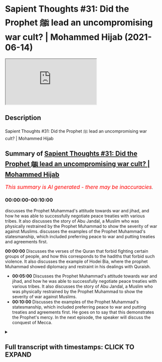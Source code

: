 # Sapient Thoughts #31: Did the Prophet ﷺ lead an uncompromising war cult? | Mohammed Hijab (2021-06-14)

<iframe loading='lazy' allow='autoplay' src='https://www.youtube.com/embed/pxcTVvGpIqs'></iframe>

## Description

Sapient Thoughts #31: Did the Prophet ﷺ lead an uncompromising war cult? | Mohammed Hijab

## Summary of [Sapient Thoughts #31: Did the Prophet ﷺ lead an uncompromising war cult? | Mohammed Hijab](https://www.youtube.com/watch?v=pxcTVvGpIqs)

*<span style="color:red; font-size:125%">This summary is AI generated - there may be inaccuracies</span>. [](/)*

### <a onclick="modifyYTiframeseektime('0')">00:00:00-00:10:00</a>

 discusses the Prophet Muhammad's attitude towards war and jihad, and how he was able to successfully negotiate peace treaties with various tribes. It also discusses the story of Abu Jandal, a Muslim who was physically restrained by the Prophet Muhammad to show the severity of war against Muslims. discusses the examples of the Prophet Muhammad's statesmanship, which included preferring peace to war and putting treaties and agreements first.

**<a onclick="modifyYTiframeseektime('0')">00:00:00</a>** Discusses the verses of the Quran that forbid fighting certain groups of people, and how this corresponds to the hadiths that forbid such violence. It also discusses the example of Hodei Bia, where the prophet Muhammad showed diplomacy and restraint in his dealings with Quraish.

* **<a onclick="modifyYTiframeseektime('300')">00:05:00</a>** Discusses the Prophet Muhammad's attitude towards war and jihad, and how he was able to successfully negotiate peace treaties with various tribes. It also discusses the story of Abu Jandal, a Muslim who was physically restrained by the Prophet Muhammad to show the severity of war against Muslims.
* **<a onclick="modifyYTiframeseektime('600')">00:10:00</a>** Discusses the examples of the Prophet Muhammad's statesmanship, which included preferring peace to war and putting treaties and agreements first. He goes on to say that this demonstrates the Prophet's mercy. In the next episode, the speaker will discuss the conquest of Mecca.

<details><summary><h2>Full transcript with timestamps: CLICK TO EXPAND</h2></summary>

<a onclick="modifyYTiframeseektime('2')">0:00:02</a> [Music]  
<a onclick="modifyYTiframeseektime('14')">0:00:14</a> another episode of sapient thoughts  
<a onclick="modifyYTiframeseektime('15')">0:00:15</a> where we discuss theo philosophical  
<a onclick="modifyYTiframeseektime('17')">0:00:17</a> issues  
<a onclick="modifyYTiframeseektime('18')">0:00:18</a> where we answer the arguments of the  
<a onclick="modifyYTiframeseektime('19')">0:00:19</a> detractors of islam  
<a onclick="modifyYTiframeseektime('21')">0:00:21</a> in addition to making our own arguments  
<a onclick="modifyYTiframeseektime('22')">0:00:22</a> for the veracity of islam  
<a onclick="modifyYTiframeseektime('24')">0:00:24</a> today we're going to be dealing with a  
<a onclick="modifyYTiframeseektime('25')">0:00:25</a> species claim a spurious claim  
<a onclick="modifyYTiframeseektime('27')">0:00:27</a> a claim that's often made by the  
<a onclick="modifyYTiframeseektime('29')">0:00:29</a> controversialists and the detractors and  
<a onclick="modifyYTiframeseektime('32')">0:00:32</a> the objectionists  
<a onclick="modifyYTiframeseektime('33')">0:00:33</a> those who attack islam the right wing  
<a onclick="modifyYTiframeseektime('36')">0:00:36</a> the alt-right  
<a onclick="modifyYTiframeseektime('37')">0:00:37</a> the orientalists and others which is  
<a onclick="modifyYTiframeseektime('40')">0:00:40</a> the age-old claim that the prophet  
<a onclick="modifyYTiframeseektime('43')">0:00:43</a> muhammad  
<a onclick="modifyYTiframeseektime('44')">0:00:44</a> he knew no compromise and that he led  
<a onclick="modifyYTiframeseektime('48')">0:00:48</a> what would be considered in a sense a  
<a onclick="modifyYTiframeseektime('51')">0:00:51</a> war cult  
<a onclick="modifyYTiframeseektime('52')">0:00:52</a> a death cult and that  
<a onclick="modifyYTiframeseektime('55')">0:00:55</a> he spread islam in this way  
<a onclick="modifyYTiframeseektime('59')">0:00:59</a> in other words just preferring war all  
<a onclick="modifyYTiframeseektime('62')">0:01:02</a> over  
<a onclick="modifyYTiframeseektime('62')">0:01:02</a> over all other alternatives let's first  
<a onclick="modifyYTiframeseektime('66')">0:01:06</a> and foremost before we talk about  
<a onclick="modifyYTiframeseektime('67')">0:01:07</a> today's center piece of attention which  
<a onclick="modifyYTiframeseektime('70')">0:01:10</a> is going to be the  
<a onclick="modifyYTiframeseektime('72')">0:01:12</a> or the treaty of let's turn our  
<a onclick="modifyYTiframeseektime('74')">0:01:14</a> attention to what some of the verses of  
<a onclick="modifyYTiframeseektime('76')">0:01:16</a> the quran  
<a onclick="modifyYTiframeseektime('77')">0:01:17</a> says on these matters so for example if  
<a onclick="modifyYTiframeseektime('80')">0:01:20</a> you if you look at chapter number 2  
<a onclick="modifyYTiframeseektime('82')">0:01:22</a> verse 190  
<a onclick="modifyYTiframeseektime('84')">0:01:24</a> allah subhanahu wa  
<a onclick="modifyYTiframeseektime('92')">0:01:32</a> and fight those who fight you and do not  
<a onclick="modifyYTiframeseektime('94')">0:01:34</a> transgress  
<a onclick="modifyYTiframeseektime('95')">0:01:35</a> for allah does not love those who  
<a onclick="modifyYTiframeseektime('97')">0:01:37</a> transgress and allah  
<a onclick="modifyYTiframeseektime('101')">0:01:41</a> in chapter number 8 verse number 61  
<a onclick="modifyYTiframeseektime('104')">0:01:44</a> he mentions  
<a onclick="modifyYTiframeseektime('108')">0:01:48</a> that if they retort to peace  
<a onclick="modifyYTiframeseektime('111')">0:01:51</a> then also go in that direction and rely  
<a onclick="modifyYTiframeseektime('113')">0:01:53</a> on upon allah  
<a onclick="modifyYTiframeseektime('116')">0:01:56</a> allah also mentions in the quran and  
<a onclick="modifyYTiframeseektime('118')">0:01:58</a> this is very very important  
<a onclick="modifyYTiframeseektime('120')">0:02:00</a> this is extremely important what i'm  
<a onclick="modifyYTiframeseektime('122')">0:02:02</a> about to mention here  
<a onclick="modifyYTiframeseektime('123')">0:02:03</a> what allah mentions in chapter number  
<a onclick="modifyYTiframeseektime('125')">0:02:05</a> four verse number 90  
<a onclick="modifyYTiframeseektime('141')">0:02:21</a> for those so it's telling you who you  
<a onclick="modifyYTiframeseektime('143')">0:02:23</a> cannot fight because in verses 89  
<a onclick="modifyYTiframeseektime('145')">0:02:25</a> and 88 it was telling you who you should  
<a onclick="modifyYTiframeseektime('147')">0:02:27</a> fight so this is telling you who you  
<a onclick="modifyYTiframeseektime('149')">0:02:29</a> can't fight  
<a onclick="modifyYTiframeseektime('154')">0:02:34</a> illallahu  
<a onclick="modifyYTiframeseektime('157')">0:02:37</a> except for a people who have come to you  
<a onclick="modifyYTiframeseektime('160')">0:02:40</a> and you have an agreement with them  
<a onclick="modifyYTiframeseektime('162')">0:02:42</a> or that they come to you bare-chested in  
<a onclick="modifyYTiframeseektime('164')">0:02:44</a> other words that they are not wanting to  
<a onclick="modifyYTiframeseektime('166')">0:02:46</a> fight  
<a onclick="modifyYTiframeseektime('167')">0:02:47</a> that you can't fight them so these are  
<a onclick="modifyYTiframeseektime('169')">0:02:49</a> the things which are very clear  
<a onclick="modifyYTiframeseektime('171')">0:02:51</a> in the quran which very candidly  
<a onclick="modifyYTiframeseektime('175')">0:02:55</a> very unambiguously very unequivocally  
<a onclick="modifyYTiframeseektime('179')">0:02:59</a> tell us that you cannot fight certain  
<a onclick="modifyYTiframeseektime('182')">0:03:02</a> categories of people the prophet  
<a onclick="modifyYTiframeseektime('184')">0:03:04</a> muhammad sallallahu alaihi wasallam we  
<a onclick="modifyYTiframeseektime('186')">0:03:06</a> say to the  
<a onclick="modifyYTiframeseektime('186')">0:03:06</a> hadith  
<a onclick="modifyYTiframeseektime('192')">0:03:12</a> whoever kills a non-combatant  
<a onclick="modifyYTiframeseektime('193')">0:03:13</a> non-believer he will not smell the  
<a onclick="modifyYTiframeseektime('195')">0:03:15</a> fragrance of paradise  
<a onclick="modifyYTiframeseektime('196')">0:03:16</a> and he also mentioned it's also  
<a onclick="modifyYTiframeseektime('199')">0:03:19</a> mentioned in bukhari that he used to  
<a onclick="modifyYTiframeseektime('200')">0:03:20</a> completely condemn the killing  
<a onclick="modifyYTiframeseektime('202')">0:03:22</a> of women and children and so on and so  
<a onclick="modifyYTiframeseektime('204')">0:03:24</a> forth so  
<a onclick="modifyYTiframeseektime('205')">0:03:25</a> already we know with this preamble that  
<a onclick="modifyYTiframeseektime('208')">0:03:28</a> for those who want to try and maintain  
<a onclick="modifyYTiframeseektime('210')">0:03:30</a> the prophet muhammad knew no compromise  
<a onclick="modifyYTiframeseektime('213')">0:03:33</a> or that islam  
<a onclick="modifyYTiframeseektime('214')">0:03:34</a> was completely for anything but peace  
<a onclick="modifyYTiframeseektime('218')">0:03:38</a> what do you do with these verses what do  
<a onclick="modifyYTiframeseektime('220')">0:03:40</a> you do with these hadiths  
<a onclick="modifyYTiframeseektime('222')">0:03:42</a> if the attitude was of the prophet  
<a onclick="modifyYTiframeseektime('224')">0:03:44</a> muhammad  
<a onclick="modifyYTiframeseektime('226')">0:03:46</a> was a war hungry attitude why did he  
<a onclick="modifyYTiframeseektime('229')">0:03:49</a> mentioned in the hadith which is  
<a onclick="modifyYTiframeseektime('231')">0:03:51</a> muslim  
<a onclick="modifyYTiframeseektime('236')">0:03:56</a> that do not wish to meet the enemy but  
<a onclick="modifyYTiframeseektime('239')">0:03:59</a> if you do meet them  
<a onclick="modifyYTiframeseektime('241')">0:04:01</a> then be patient in fighting do not wish  
<a onclick="modifyYTiframeseektime('243')">0:04:03</a> to meet the enemy he says  
<a onclick="modifyYTiframeseektime('245')">0:04:05</a> and yet he is seen as a warlord or a war  
<a onclick="modifyYTiframeseektime('248')">0:04:08</a> monger by some individuals  
<a onclick="modifyYTiframeseektime('251')">0:04:11</a> what does it mean to be a war mongrel  
<a onclick="modifyYTiframeseektime('253')">0:04:13</a> when you're saying do not wish  
<a onclick="modifyYTiframeseektime('255')">0:04:15</a> to meet the enemy  
<a onclick="modifyYTiframeseektime('258')">0:04:18</a> in hodei bia which is one of the most  
<a onclick="modifyYTiframeseektime('260')">0:04:20</a> important  
<a onclick="modifyYTiframeseektime('262')">0:04:22</a> bedrock examples chief examples  
<a onclick="modifyYTiframeseektime('266')">0:04:26</a> of the negotiating and diplomatic way of  
<a onclick="modifyYTiframeseektime('269')">0:04:29</a> the prophet muhammad  
<a onclick="modifyYTiframeseektime('272')">0:04:32</a> the statesmanship of the prophet  
<a onclick="modifyYTiframeseektime('273')">0:04:33</a> muhammad  
<a onclick="modifyYTiframeseektime('276')">0:04:36</a> he actually approached quraish  
<a onclick="modifyYTiframeseektime('279')">0:04:39</a> he was going to do the lesser pilgrimage  
<a onclick="modifyYTiframeseektime('282')">0:04:42</a> which is called amra  
<a onclick="modifyYTiframeseektime('283')">0:04:43</a> as many of you will know with the  
<a onclick="modifyYTiframeseektime('285')">0:04:45</a> companions because  
<a onclick="modifyYTiframeseektime('286')">0:04:46</a> there was a revelation that he got in a  
<a onclick="modifyYTiframeseektime('289')">0:04:49</a> dream  
<a onclick="modifyYTiframeseektime('290')">0:04:50</a> and he saw himself and his companions  
<a onclick="modifyYTiframeseektime('293')">0:04:53</a> cutting their hair  
<a onclick="modifyYTiframeseektime('294')">0:04:54</a> and also shaving their hair which is  
<a onclick="modifyYTiframeseektime('297')">0:04:57</a> something that people do  
<a onclick="modifyYTiframeseektime('299')">0:04:59</a> when they go to pilgrimage so he went to  
<a onclick="modifyYTiframeseektime('302')">0:05:02</a> pilgrimage obviously blocking it were  
<a onclick="modifyYTiframeseektime('304')">0:05:04</a> these pagan arabs who had been at the  
<a onclick="modifyYTiframeseektime('305')">0:05:05</a> throats of the muslim people for years  
<a onclick="modifyYTiframeseektime('307')">0:05:07</a> on end now  
<a onclick="modifyYTiframeseektime('308')">0:05:08</a> and what happened in this situation was  
<a onclick="modifyYTiframeseektime('311')">0:05:11</a> that the prophet muhammad was prevented  
<a onclick="modifyYTiframeseektime('313')">0:05:13</a> from coming in  
<a onclick="modifyYTiframeseektime('314')">0:05:14</a> and so too were the companions which was  
<a onclick="modifyYTiframeseektime('317')">0:05:17</a> seen as a  
<a onclick="modifyYTiframeseektime('317')">0:05:17</a> as an aberration to the custom of even  
<a onclick="modifyYTiframeseektime('320')">0:05:20</a> the pagan arabs  
<a onclick="modifyYTiframeseektime('321')">0:05:21</a> that they would block people from going  
<a onclick="modifyYTiframeseektime('323')">0:05:23</a> and doing pilgrimage  
<a onclick="modifyYTiframeseektime('325')">0:05:25</a> so the prophet muhammad these people  
<a onclick="modifyYTiframeseektime('329')">0:05:29</a> and he said  
<a onclick="modifyYTiframeseektime('332')">0:05:32</a> that woe to quraish these pagan arabs  
<a onclick="modifyYTiframeseektime('335')">0:05:35</a> that  
<a onclick="modifyYTiframeseektime('336')">0:05:36</a> war has devoured them he says  
<a onclick="modifyYTiframeseektime('342')">0:05:42</a> what would it mean what would it do to  
<a onclick="modifyYTiframeseektime('345')">0:05:45</a> them  
<a onclick="modifyYTiframeseektime('345')">0:05:45</a> if they just allowed me between they  
<a onclick="modifyYTiframeseektime('348')">0:05:48</a> just allowed me to see the people in  
<a onclick="modifyYTiframeseektime('349')">0:05:49</a> other words  
<a onclick="modifyYTiframeseektime('351')">0:05:51</a> they didn't block me from the people  
<a onclick="modifyYTiframeseektime('353')">0:05:53</a> which already shows you  
<a onclick="modifyYTiframeseektime('355')">0:05:55</a> that the islamic attitude towards jihad  
<a onclick="modifyYTiframeseektime('358')">0:05:58</a> was an instrumental attitude and this  
<a onclick="modifyYTiframeseektime('360')">0:06:00</a> indeed was  
<a onclick="modifyYTiframeseektime('361')">0:06:01</a> the opinion of the great scholars of  
<a onclick="modifyYTiframeseektime('363')">0:06:03</a> islam  
<a onclick="modifyYTiframeseektime('364')">0:06:04</a> including but not limited to even hajjir  
<a onclick="modifyYTiframeseektime('367')">0:06:07</a> al-haytami in his kitab in his book  
<a onclick="modifyYTiframeseektime('371')">0:06:11</a> where he talks about harp quoting as  
<a onclick="modifyYTiframeseektime('373')">0:06:13</a> zakashi as being  
<a onclick="modifyYTiframeseektime('375')">0:06:15</a> wasilla and not maksad or in other words  
<a onclick="modifyYTiframeseektime('378')">0:06:18</a> instrumental  
<a onclick="modifyYTiframeseektime('379')">0:06:19</a> and not an objective so here we have  
<a onclick="modifyYTiframeseektime('383')">0:06:23</a> already very clear attitudes  
<a onclick="modifyYTiframeseektime('386')">0:06:26</a> from the prophet himself telling he's  
<a onclick="modifyYTiframeseektime('388')">0:06:28</a> not wanting to fight  
<a onclick="modifyYTiframeseektime('389')">0:06:29</a> in fact they came without the armory of  
<a onclick="modifyYTiframeseektime('391')">0:06:31</a> fighting  
<a onclick="modifyYTiframeseektime('393')">0:06:33</a> and if they did have it they had it  
<a onclick="modifyYTiframeseektime('394')">0:06:34</a> packed up somewhere they weren't coming  
<a onclick="modifyYTiframeseektime('396')">0:06:36</a> in with swords  
<a onclick="modifyYTiframeseektime('397')">0:06:37</a> they were coming to do a pilgrimage and  
<a onclick="modifyYTiframeseektime('399')">0:06:39</a> so  
<a onclick="modifyYTiframeseektime('401')">0:06:41</a> what happened is that there was a treaty  
<a onclick="modifyYTiframeseektime('402')">0:06:42</a> that was  
<a onclick="modifyYTiframeseektime('404')">0:06:44</a> there was a treaty that was agreed by  
<a onclick="modifyYTiframeseektime('406')">0:06:46</a> the prophet muhammad sallallahu  
<a onclick="modifyYTiframeseektime('408')">0:06:48</a> alaihi wasallam and and this treaty  
<a onclick="modifyYTiframeseektime('411')">0:06:51</a> that was agreed upon took the following  
<a onclick="modifyYTiframeseektime('415')">0:06:55</a> form i'm going to read out to you  
<a onclick="modifyYTiframeseektime('416')">0:06:56</a> exactly what it's mentioned  
<a onclick="modifyYTiframeseektime('417')">0:06:57</a> to show you the extent to which the  
<a onclick="modifyYTiframeseektime('419')">0:06:59</a> prophet muhammad  
<a onclick="modifyYTiframeseektime('421')">0:07:01</a> he knew how to be a statesman and this  
<a onclick="modifyYTiframeseektime('424')">0:07:04</a> is why  
<a onclick="modifyYTiframeseektime('426')">0:07:06</a> this is why he was as successful as he  
<a onclick="modifyYTiframeseektime('428')">0:07:08</a> was listen  
<a onclick="modifyYTiframeseektime('430')">0:07:10</a> he was a successful the prophet muhammed  
<a onclick="modifyYTiframeseektime('432')">0:07:12</a> as he was  
<a onclick="modifyYTiframeseektime('434')">0:07:14</a> because he knew when to fight and he  
<a onclick="modifyYTiframeseektime('435')">0:07:15</a> knew when to compromise  
<a onclick="modifyYTiframeseektime('437')">0:07:17</a> listen to the prophet muhammad  
<a onclick="modifyYTiframeseektime('438')">0:07:18</a> sallallahu alaihi  
<a onclick="modifyYTiframeseektime('440')">0:07:20</a> so he was there and he told sure  
<a onclick="modifyYTiframeseektime('444')">0:07:24</a> bismillah which is in the name of allah  
<a onclick="modifyYTiframeseektime('447')">0:07:27</a> the most merciful the most gracious the  
<a onclick="modifyYTiframeseektime('449')">0:07:29</a> most merciful so he said i don't  
<a onclick="modifyYTiframeseektime('451')">0:07:31</a> i don't understand this phraseology i  
<a onclick="modifyYTiframeseektime('453')">0:07:33</a> don't understand these names  
<a onclick="modifyYTiframeseektime('454')">0:07:34</a> put bismillah put another phrasal verb  
<a onclick="modifyYTiframeseektime('458')">0:07:38</a> in the name of god  
<a onclick="modifyYTiframeseektime('459')">0:07:39</a> okay no problem the prophet compromised  
<a onclick="modifyYTiframeseektime('460')">0:07:40</a> because it didn't  
<a onclick="modifyYTiframeseektime('462')">0:07:42</a> it didn't go against any of the sacred  
<a onclick="modifyYTiframeseektime('466')">0:07:46</a> uh sacred symbols of islam and in fact  
<a onclick="modifyYTiframeseektime('469')">0:07:49</a> the prophet he said if  
<a onclick="modifyYTiframeseektime('473')">0:07:53</a> the quraysh tell me to do something and  
<a onclick="modifyYTiframeseektime('476')">0:07:56</a> it doesn't go against  
<a onclick="modifyYTiframeseektime('479')">0:07:59</a> the huromat of allah the sacred  
<a onclick="modifyYTiframeseektime('483')">0:08:03</a> symbols then i will accept  
<a onclick="modifyYTiframeseektime('486')">0:08:06</a> then i will accept so long as it's not  
<a onclick="modifyYTiframeseektime('488')">0:08:08</a> going against islam  
<a onclick="modifyYTiframeseektime('491')">0:08:11</a> so what happened was sohail is said  
<a onclick="modifyYTiframeseektime('496')">0:08:16</a> he said  
<a onclick="modifyYTiframeseektime('504')">0:08:24</a> the prophet said but this is what  
<a onclick="modifyYTiframeseektime('506')">0:08:26</a> muhammad  
<a onclick="modifyYTiframeseektime('508')">0:08:28</a> the prophet of allah of god  
<a onclick="modifyYTiframeseektime('511')">0:08:31</a> has agreed to with suhailup number so  
<a onclick="modifyYTiframeseektime('514')">0:08:34</a> i don't agree that you're the prophet  
<a onclick="modifyYTiframeseektime('516')">0:08:36</a> and if i did i wouldn't be fighting you  
<a onclick="modifyYTiframeseektime('518')">0:08:38</a> so he said take away that thing which  
<a onclick="modifyYTiframeseektime('520')">0:08:40</a> says the name of allah and put instead  
<a onclick="modifyYTiframeseektime('522')">0:08:42</a> of it  
<a onclick="modifyYTiframeseektime('524')">0:08:44</a> something else and alibaba got very  
<a onclick="modifyYTiframeseektime('527')">0:08:47</a> upset by this he said how can you take  
<a onclick="modifyYTiframeseektime('528')">0:08:48</a> this away  
<a onclick="modifyYTiframeseektime('529')">0:08:49</a> how can you take this away but the  
<a onclick="modifyYTiframeseektime('530')">0:08:50</a> prophet salallahu salaam he told  
<a onclick="modifyYTiframeseektime('532')">0:08:52</a> them to rob it out and to put muhammad  
<a onclick="modifyYTiframeseektime('535')">0:08:55</a> in abdullah  
<a onclick="modifyYTiframeseektime('537')">0:08:57</a> it shows you the great wisdom the great  
<a onclick="modifyYTiframeseektime('539')">0:08:59</a> compromise of the prophet muhammad shows  
<a onclick="modifyYTiframeseektime('541')">0:09:01</a> you the great wisdom the great  
<a onclick="modifyYTiframeseektime('542')">0:09:02</a> compromise  
<a onclick="modifyYTiframeseektime('545')">0:09:05</a> so you put that down and he said  
<a onclick="modifyYTiframeseektime('554')">0:09:14</a> and that put down that we will  
<a onclick="modifyYTiframeseektime('558')">0:09:18</a> be at peace and not at war for 10  
<a onclick="modifyYTiframeseektime('561')">0:09:21</a> years  
<a onclick="modifyYTiframeseektime('565')">0:09:25</a> and the people will be safe in those  
<a onclick="modifyYTiframeseektime('567')">0:09:27</a> years  
<a onclick="modifyYTiframeseektime('570')">0:09:30</a> and that they will be restricted from  
<a onclick="modifyYTiframeseektime('572')">0:09:32</a> one another in other words  
<a onclick="modifyYTiframeseektime('573')">0:09:33</a> in war allah  
<a onclick="modifyYTiframeseektime('587')">0:09:47</a> this includes muslims by the way and in  
<a onclick="modifyYTiframeseektime('590')">0:09:50</a> fact  
<a onclick="modifyYTiframeseektime('591')">0:09:51</a> he would the prophet and the muslims  
<a onclick="modifyYTiframeseektime('593')">0:09:53</a> would be tested by this  
<a onclick="modifyYTiframeseektime('594')">0:09:54</a> were a person called abu jandal who  
<a onclick="modifyYTiframeseektime('597')">0:09:57</a> would be literally shackled up  
<a onclick="modifyYTiframeseektime('599')">0:09:59</a> shackled up as a muslim he said please  
<a onclick="modifyYTiframeseektime('603')">0:10:03</a> he said please let me come help me to be  
<a onclick="modifyYTiframeseektime('607')">0:10:07</a> saved and the prophet salallahu sallam  
<a onclick="modifyYTiframeseektime('611')">0:10:11</a> he wanted to make him an exception but  
<a onclick="modifyYTiframeseektime('613')">0:10:13</a> since he put that contract down  
<a onclick="modifyYTiframeseektime('616')">0:10:16</a> he told abu jahel that he was unable to  
<a onclick="modifyYTiframeseektime('619')">0:10:19</a> take him which shows you the extent to  
<a onclick="modifyYTiframeseektime('622')">0:10:22</a> which the prophet was  
<a onclick="modifyYTiframeseektime('623')">0:10:23</a> so cautious of breaking his promises and  
<a onclick="modifyYTiframeseektime('627')">0:10:27</a> breaking his contract  
<a onclick="modifyYTiframeseektime('629')">0:10:29</a> so cautious and this shows you also  
<a onclick="modifyYTiframeseektime('634')">0:10:34</a> and then they agreed one more thing  
<a onclick="modifyYTiframeseektime('636')">0:10:36</a> which is that whoever wants  
<a onclick="modifyYTiframeseektime('638')">0:10:38</a> to enter the alliance with the prophet  
<a onclick="modifyYTiframeseektime('640')">0:10:40</a> muhammad  
<a onclick="modifyYTiframeseektime('642')">0:10:42</a> they can do so on whoever wants to enter  
<a onclick="modifyYTiframeseektime('644')">0:10:44</a> an alliance with hazard they can do so  
<a onclick="modifyYTiframeseektime('645')">0:10:45</a> and by the way huzzah which is a group  
<a onclick="modifyYTiframeseektime('648')">0:10:48</a> of arabs they entered the  
<a onclick="modifyYTiframeseektime('650')">0:10:50</a> the alliance with the prophet and banu  
<a onclick="modifyYTiframeseektime('652')">0:10:52</a> bakr entered the alliance  
<a onclick="modifyYTiframeseektime('654')">0:10:54</a> with with  
<a onclick="modifyYTiframeseektime('658')">0:10:58</a> so what we need to understand here  
<a onclick="modifyYTiframeseektime('662')">0:11:02</a> is that this shows great statesmanship  
<a onclick="modifyYTiframeseektime('663')">0:11:03</a> and compromise and that the idea for  
<a onclick="modifyYTiframeseektime('666')">0:11:06</a> putting this in the first place  
<a onclick="modifyYTiframeseektime('668')">0:11:08</a> was to create a treaty and to  
<a onclick="modifyYTiframeseektime('671')">0:11:11</a> stop war from happening and so of course  
<a onclick="modifyYTiframeseektime('673')">0:11:13</a> this is something something that  
<a onclick="modifyYTiframeseektime('675')">0:11:15</a> muslim people can continue doing until  
<a onclick="modifyYTiframeseektime('677')">0:11:17</a> the day of judgement  
<a onclick="modifyYTiframeseektime('678')">0:11:18</a> and in fact they should if they want to  
<a onclick="modifyYTiframeseektime('679')">0:11:19</a> emulate the prophets not despite the  
<a onclick="modifyYTiframeseektime('681')">0:11:21</a> prophets teachings but  
<a onclick="modifyYTiframeseektime('683')">0:11:23</a> because of them and i will say that  
<a onclick="modifyYTiframeseektime('686')">0:11:26</a> this is just one of many examples  
<a onclick="modifyYTiframeseektime('689')">0:11:29</a> where the prophet muhammad sallallahu  
<a onclick="modifyYTiframeseektime('691')">0:11:31</a> alaihi wasallam he preferred peace to  
<a onclick="modifyYTiframeseektime('693')">0:11:33</a> war  
<a onclick="modifyYTiframeseektime('693')">0:11:33</a> and in fact he worked in that direction  
<a onclick="modifyYTiframeseektime('696')">0:11:36</a> and he put peace treaties and stuck to  
<a onclick="modifyYTiframeseektime('697')">0:11:37</a> them as much as possible  
<a onclick="modifyYTiframeseektime('699')">0:11:39</a> and in the next episode in sha allah we  
<a onclick="modifyYTiframeseektime('701')">0:11:41</a> are going to be talking about fatah  
<a onclick="modifyYTiframeseektime('704')">0:11:44</a> or the conquest of mecca and how that is  
<a onclick="modifyYTiframeseektime('706')">0:11:46</a> even a greater example  
<a onclick="modifyYTiframeseektime('707')">0:11:47</a> of the prophetic mercy was allah  
<a onclick="modifyYTiframeseektime('716')">0:11:56</a> you  
</details>
